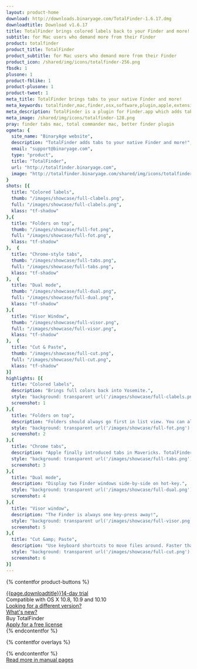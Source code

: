 ```yaml
---
layout: product-home
download: http://downloads.binaryage.com/TotalFinder-1.6.17.dmg
downloadtitle: Download v1.6.17
title: TotalFinder brings colored labels back to your Finder and more!
subtitle: for Mac users who demand more from their Finder
product: totalfinder
product_title: TotalFinder
product_subtitle: for Mac users who demand more from their Finder
product_icon: /shared/img/icons/totalfinder-256.png
fbsdk: 1
plusone: 1
product-fblike: 1
product-plusone: 1
product-tweet: 1
meta_title: TotalFinder brings tabs to your native Finder and more!
meta_keywords: totalfinder,mac,finder,osx,software,plugin,apple,extension,utility,macosx,apps,tools,tabs,productivity,app,hacks,application,utilities,simbl,visor,totalcommander,binaryage
meta_description: TotalFinder is a plugin for Finder.app which adds tabs like those in Google Chrome, dual panels similar to TotalCommander, and other improvements.
meta_image: /shared/img/icons/totalfinder-128.png
pray: finder tabs mac, total commander mac, better finder plugin
ogmeta: {
  site_name: "BinaryAge website",
  description: "TotalFinder adds tabs to your native Finder and more!",
  email: "support@binaryage.com",
  type: "product",
  title: "TotalFinder",
  url: "http://totalfinder.binaryage.com",
  image: "http://totalfinder.binaryage.com/shared/img/icons/totalfinder-256.png"
}
shots: [{
  title: "Colored labels",
  thumb: "/images/showcase/full-clabels.png",
  full: "/images/showcase/full-clabels.png",
  klass: "tf-shadow"
},{
  title: "Folders on top",
  thumb: "/images/showcase/full-fot.png",
  full: "/images/showcase/full-fot.png",
  klass: "tf-shadow"
},  {
  title: "Chrome-style tabs",
  thumb: "/images/showcase/full-tabs.png",
  full: "/images/showcase/full-tabs.png",
  klass: "tf-shadow"
},  {
  title: "Dual mode",
  thumb: "/images/showcase/full-dual.png",
  full: "/images/showcase/full-dual.png",
  klass: "tf-shadow"
},{
  title: "Visor Window",
  thumb: "/images/showcase/full-visor.png",
  full: "/images/showcase/full-visor.png",
  klass: "tf-shadow"
},  {
  title: "Cut & Paste",
  thumb: "/images/showcase/full-cut.png",
  full: "/images/showcase/full-cut.png",
  klass: "tf-shadow"
}]
highlights: [{
  title: "Colored labels",
  description: "Brings full colors back into Yosemite.",
  style: "background: transparent url('/images/showcase/full-clabels.png') no-repeat -274px -100px / 650px 430px",
  screenshot: 1
},{
  title: "Folders on top",
  description: "Folders should always go first in list view. You can also easily toggle display of hidden files.",
  style: "background: transparent url('/images/showcase/full-fot.png') no-repeat -162px -162px / 650px 430px",
  screenshot: 2
},{
  title: "Chrome tabs",
  description: "Apple finally introduced tabs in Mavericks. TotalFinder added Chrome tabs in Snow Leopard.",
  style: "background: transparent url('/images/showcase/full-tabs.png') no-repeat -350px -96px / 650px 430px",
  screenshot: 3
},{
  title: "Dual mode",
  description: "Display two Finder windows side-by-side on hot-key.",
  style: "background: transparent url('/images/showcase/full-dual.png') no-repeat -244px -0px / 1000px 621px",
  screenshot: 4
},{
  title: "Visor window",
  description: "The Finder is always one key-press away!",
  style: "background: transparent url('/images/showcase/full-visor.png') no-repeat -0px -0px / 650px 430px",
  screenshot: 5
},{
  title: "Cut &amp; Paste",
  description: "Use keyboard shortcuts to move files around. Faster than drag &amp; drop.",
  style: "background: transparent url('/images/showcase/full-cut.png') no-repeat -320px -240px / 650px 430px",
  screenshot: 6
}]
---
```


{% contentfor product-buttons %}
<div class="product-buttons">
  <div class="button-container">
    <a href="{{page.download}}" id="o-download-button" class="button product-button-download">
      <span><i class="fa fa-download fa-lg"></i>{{page.downloadtitle}}</span><span class="trial-note">14-day trial</span>
    </a>
    <div class="button-note">
      <i class="fa fa-laptop"></i> Compatible with OS X 10.8, 10.9 and 10.10<br>
      <a href="/compatibility">Looking for a different version?</a><br>
      <a href="/changes">What's new?</a><br>
    </div>
  </div>
  <div class="button-container">
    <a id="o-buy" class="button product-button-buy">
      <span><i class="fa fa-heart fa-lg"></i>Buy TotalFinder</span>
    </a>
    <div class="button-note">
      <a href="/free-licenses"><i class="fa fa-gift"></i> Apply for a free license</a><br>
    </div>
  </div>
</div>
{% endcontentfor %}

{% contentfor overlays %}
<div id="totalfinder-buy" class="overlay" style="display:none">
  <a href="https://sites.fastspring.com/binaryage/instant/totalfinder">
    <div class="buy-single explanation-box">
      <div class="title">Single License</div>
      <div class="image"><img src="/shared/img2/single-license-icon.png" width="170" height="90"></div>
      <div class="deal">Happy to pay the standard price?<br/>This is the way to go.</div>
      <div class="button">
        <span>Buy single</span><span class="price-tag">$18</span>
      </div>
    </div>
  </a>
  <a href="https://sites.fastspring.com/binaryage/instant/totalfinder-friends">
    <div class="buy-pack explanation-box">
      <div class="title">License Pack</div>
      <div class="image"><img src="/shared/img2/tripple-license-icon.png"  width="170" height="90"></div>
      <div class="deal">Keep one license for yourself, and give two coupons to your friends or family members.</div>
      <div class="button">
        <span>Buy 3-pack</span><span class="price-tag">$36</span>
      </div>
    </div>
  </a>
</div>
{% endcontentfor %}

<div class="row">
  <div class="col-md-4 col-md-offset-1">
    <div class="manual-button-box">
      <a href="/about" class="button product-button-doc">
        <div><i class="fa fa-book"></i> Read more in manual pages</div>
      </a>
    </div>
  </div>
</div>

<script>
  $(function() {
    $("#o-buy").fancybox({
      href: "#totalfinder-buy"
    });
    $("#o-download-button").bind('click', function(e) {
      ga('send', 'pageview', '/overlays/o-download');
    });
    $('.screenshot').fancybox();
    $('.screenshot-box').navigen({
      target: $(".navi")
    });
    $('.highlight').showcase();
  });
</script>